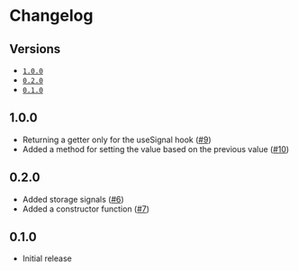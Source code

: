 # Changelog

## Versions

- [`1.0.0`](#020)
- [`0.2.0`](#020)
- [`0.1.0`](#010)

## 1.0.0

- Returning a getter only for the useSignal hook ([#9](https://github.com/aminnairi/react-signal/pull/9))
- Added a method for setting the value based on the previous value ([#10](https://github.com/aminnairi/react-signal/pull/10))

## 0.2.0

- Added storage signals ([#6](https://github.com/aminnairi/react-signal/pull/6))
- Added a constructor function ([#7](https://github.com/aminnairi/react-signal/pull/7))

## 0.1.0

- Initial release
